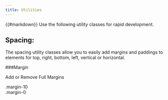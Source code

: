 ```yaml
---
title: Utilities
---
```


{{#markdown}}
Use the following utility classes for rapid development.

## Spacing:

The spacing utility classes allow you to easily add margins and paddings to elements for top, right, bottom, left, vertical or horizontal.

###Margin

Add or Remove Full Margins

<div class="row-flex around-xs baseline-xs stretch-xs">
    <div class="show-grid col-flex-xs collapse-sides">
    <div class="row-flex collapse-sides center-xs">
        <div class="margin-10">
            <div class="show-grid padding-10">.margin-10</div>
        </div>
    </div>
    </div>
    <div class="show-grid col-flex-xs collapse-sides">
    <div class="row-flex collapse-sides center-xs" style="width:100%;height:100%;">
        <div class="margin-0" style="width:100%;height:100%;">
            <div class="show-grid padding-10">.margin-0</div>
        </div>
    </div>
    </div>
</div>

```
<div class="margin-10">.margin-10</div>
<div class="margin-0">.margin-0</div>
```

Add Margins

<div class="row-flex around-xs baseline-xs stretch-xs">
    <div class="show-grid col-flex-xs collapse-sides">
    <div class="row-flex collapse-sides center-xs">
        <div class="margin-top-10">
            <div class="show-grid padding-10">.margin-top-10</div>
        </div>
    </div>
    </div>
    <div class="show-grid col-flex-xs collapse-sides">
    <div class="row-flex collapse-sides center-xs">
        <div class="margin-right-10">
            <div class="show-grid padding-10">.margin-right-10</div>
        </div>
    </div>
    </div>
    <div class="show-grid col-flex-xs collapse-sides">
    <div class="row-flex collapse-sides center-xs">
        <div class="margin-bottom-10">
            <div class="show-grid padding-10">.margin-bottom-10</div>
        </div>
    </div>
    </div>
    <div class="show-grid col-flex-xs collapse-sides">
    <div class="row-flex collapse-sides center-xs">
        <div class="margin-left-10">
            <div class="show-grid padding-10">.margin-left-10</div>
        </div>
    </div>
    </div>
    <div class="show-grid col-flex-xs collapse-sides">
    <div class="row-flex collapse-sides center-xs">
        <div class="margin-h-10">
            <div class="show-grid padding-10">.margin-h-10</div>
        </div>
    </div>
    </div>
    <div class="show-grid col-flex-xs collapse-sides">
    <div class="row-flex collapse-sides center-xs">
        <div class="margin-v-10">
            <div class="show-grid padding-10">.margin-v-10</div>
        </div>
    </div>
    </div>
</div>

```
<div class="margin-top-10">.margin-top-10</div>
<div class="margin-right-10">.margin-right-10</div>
<div class="margin-bottom-10">.margin-bottom-10</div>
<div class="margin-left-10">.margin-left-10</div>
<div class="margin-h-10">.margin-h-10</div>
<div class="margin-v-10">.margin-v-10</div>
```

Negative Margins

<div class="row-flex around-xs baseline-xs stretch-xs">
    <div class="show-grid col-flex-xs collapse-sides">
    <div class="row-flex collapse-sides center-xs">
        <div class="margin-top--10">
            <div class="show-grid padding-10">.margin-top--10</div>
        </div>
    </div>
    </div>
    <div class="show-grid col-flex-xs collapse-sides">
    <div class="row-flex collapse-sides center-xs">
        <div class="margin-right--10">
            <div class="show-grid padding-10">.margin-right--10</div>
        </div>
    </div>
    </div>
    <div class="show-grid col-flex-xs collapse-sides">
    <div class="row-flex collapse-sides center-xs">
        <div class="margin-bottom--10">
            <div class="show-grid padding-10">.margin-bottom--10</div>
        </div>
    </div>
    </div>
    <div class="show-grid col-flex-xs collapse-sides">
    <div class="row-flex collapse-sides center-xs">
        <div class="margin-left--10">
         <div class="show-grid padding-10">.margin-left--10</div>
        </div>
    </div>
    </div>
    <div class="show-grid col-flex-xs collapse-sides">
    <div class="row-flex collapse-sides margin-h-10 center-xs">
        <div class="margin-h--10">
            <div class="show-grid padding-10">.margin-h--10</div>
        </div>
    </div>
    </div>
    <div class="show-grid col-flex-xs collapse-sides">
    <div class="row-flex collapse-sides center-xs">
        <div class="margin-v--10">
            <div class="show-grid padding-10">.margin-v--10</div>
        </div>
    </div>
    </div>
</div>

```
<div class="margin-top--10">.margin-top--10</div>
<div class="margin-right--10">.margin-right--10</div>
<div class="margin-bottom--10">.margin-bottom--10</div>
<div class="margin-left--10">.margin-left--10</div>
<div class="margin-h--10">.margin-h--10</div>
<div class="margin-v--10">.margin-v--10</div>
```

###Padding

Add or Remove Full Padding

<div class="row-flex around-xs baseline-xs stretch-xs">
    <div class="show-grid col-flex-xs collapse-sides">
    <div class="row-flex collapse-sides center-xs">
        <div class="margin-10">
            <div class="show-grid padding-10">.padding-10</div>
        </div>
    </div>
    </div>
    <div class="show-grid col-flex-xs collapse-sides">
    <div class="row-flex collapse-sides center-xs" style="width:100%;height:100%;">
        <div class="margin-0" style="width:100%;height:100%;">
            <div class="show-grid padding-10">.padding-0</div>
        </div>
    </div>
    </div>
</div>

```
<div class="padding-10">.padding-10</div>
<div class="padding-0">.padding-0</div>
```

Add Padding

<div class="row-flex around-xs baseline-xs stretch-xs">
    <div class="show-grid col-flex-xs collapse-sides">
    <div class="row-flex collapse-sides center-xs">
        <div class="margin-top-10">
            <div class="show-grid padding-10">.padding-top-10</div>
        </div>
    </div>
    </div>
    <div class="show-grid col-flex-xs collapse-sides">
    <div class="row-flex collapse-sides center-xs">
        <div class="margin-right-10">
            <div class="show-grid padding-10">.padding-right-10</div>
        </div>
    </div>
    </div>
    <div class="show-grid col-flex-xs collapse-sides">
    <div class="row-flex collapse-sides center-xs">
        <div class="margin-bottom-10">
            <div class="show-grid padding-10">.padding-bottom-10</div>
        </div>
    </div>
    </div>
    <div class="show-grid col-flex-xs collapse-sides">
    <div class="row-flex collapse-sides center-xs">
        <div class="margin-left-10">
            <div class="show-grid padding-10">.padding-left-10</div>
        </div>
    </div>
    </div>
    <div class="show-grid col-flex-xs collapse-sides">
    <div class="row-flex collapse-sides center-xs">
        <div class="margin-h-10">
            <div class="show-grid padding-10">.padding-h-10</div>
        </div>
    </div>
    </div>
    <div class="show-grid col-flex-xs collapse-sides">
    <div class="row-flex collapse-sides center-xs">
        <div class="margin-v-10">
            <div class="show-grid padding-10">.padding-v-10</div>
        </div>
    </div>
    </div>
</div>

```
<div class="padding-top-10">.padding-top-10</div>
<div class="padding-right-10">.padding-right-10</div>
<div class="padding-bottom-10">.padding-bottom-10</div>
<div class="padding-left-10">.padding-left-10</div>
<div class="padding-h-10">.padding-h-10</div>
<div class="padding-v-10">.padding-v-10</div>
```
## Alignment:

The text alignment utility classes allow you to easily align text or inline elements.

### Text Align

Align text within elements.

`.text-left`

<div class="row-flex show-grid collapse-sides">
    <div class="col-flex-xs-12 show-grid">
            <div class="text-left">.text-left</div>
    </div>
</div>

```
<div class="text-left">.text-left</div>
```

`.text-center`

<div class="row-flex show-grid collapse-sides">
    <div class="col-flex-xs-12 show-grid">
            <div class="text-center">.text-center</div>
    </div>
</div>

```
<div class="text-center">.text-center</div>
```

`.text-right`

<div class="row-flex show-grid collapse-sides">
    <div class="col-flex-xs-12 show-grid">
            <div class="text-right">.text-right</div>
    </div>
</div>

```
<div class="text-right">.text-right</div>
```

#### Responsive

You may use xs, sm, md or lg to apply text alignment for a specific minimum device.

`.text-*-right`

<div class="row-flex show-grid collapse-sides">
    <div class="col-flex-xs-12 show-grid">
            <div class="text-sm-right text-md-center text-lg-left">
                <span class="visible-xs">.text-left</span> 
                <span class="visible-sm">.text-sm-right</span> 
                <span class="visible-md">.text-md-center</span> 
                <span class="visible-lg">.text-lg-left</span>
            </div>
    </div>
</div>

```
<div class="text-left text-sm-right text-md-center text-lg-left">
    .text-left .text-sm-right .text-md-center .text-lg-left
</div>
```
## Position Attributes:

The position utility classes allow you to easily set the position attribute for elements.

position relative, static, absolute, fixed. optional on different devices.

`.position-relative` `.sm-position-static` `.md-position-absolute` `.lg-position-fixed`

<div class="row-flex show-grid collapse-sides">
    <div class="col-flex-xs-12">
        <div class="position-relative" style="min-height:126px">
            <div class="col-flex-xs-12 position-fixed md-position-static" style="left:0%;bottom:0px">
                extra small and small only: .position-fixed .md-position-static (bottom: 0px; when fixed)
            </div>
            <div class="col-flex-xs-12 md-position-absolute" style="bottom:0px">
                medium and up: .md-position-absolute (bottom: 0px; when absolute)
            </div>
            <div class="col-flex-xs-12 lg-position-static">
                large and up: .lg-position-static
            </div>
        </div>
    </div>
</div>

```
<div class="position-relative">
    <div class="sm-position-fixed md-position-static">
        extra small and small only: .position-fixed .md-position-static (bottom: 0px; when fixed)
    </div>
    <div class="md-position-absolute">
        medium and up: .md-position-absolute (bottom: 0px; when absolute)
    </div>
    <div class="lg-position-static">
        large and up: .lg-position-static
    </div>
</div>
```

## Display Attributes:

The display utility classes allow you to easily set the display attribute for elements.

display block.

`.display-block`

<div class="row-flex show-grid collapse-sides">
    <div class="col-flex-xs-12 show-grid">
            <div class="display-block">.display-block</div>
    </div>
</div>

```
<div class="display-block">.display-block</div>
```

display optional on different devices.

`.display-none` `.md-display-block` `.md-display-none`

<div class="row-flex show-grid collapse-sides">
    <div class="col-flex-xs-12 show-grid">
            <div class="display-none md-display-block">medium up: .display-none .md-display-block</div>
            <div class="md-display-none">small only: .md-display-none</div>
    </div>
</div>

```
<div class="display-none md-display-block">.display-none .md-display-block</div>
<div class="md-display-none">.md-display-none</div>
```
{{/markdown}}